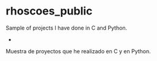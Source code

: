 # rhoscoes_public

Sample of projects I have done in C and Python.

-

Muestra de proyectos que he realizado en C y en Python.
